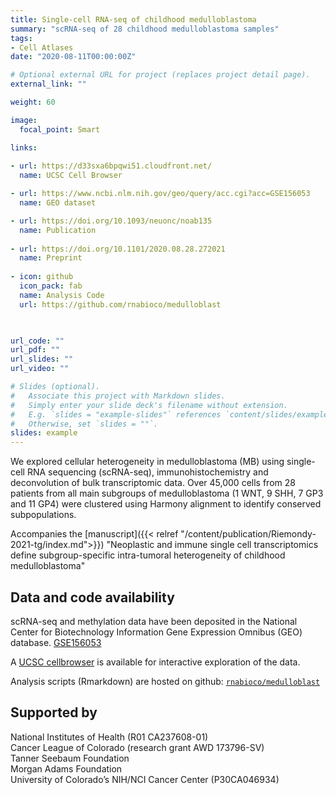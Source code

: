 ```yaml
---
title: Single-cell RNA-seq of childhood medulloblastoma
summary: "scRNA-seq of 28 childhood medulloblastoma samples"
tags: 
- Cell Atlases
date: "2020-08-11T00:00:00Z"

# Optional external URL for project (replaces project detail page).
external_link: ""

weight: 60

image:
  focal_point: Smart

links:
  
- url: https://d33sxa6bpqwi51.cloudfront.net/
  name: UCSC Cell Browser 

- url: https://www.ncbi.nlm.nih.gov/geo/query/acc.cgi?acc=GSE156053
  name: GEO dataset

- url: https://doi.org/10.1093/neuonc/noab135
  name: Publication
  
- url: https://doi.org/10.1101/2020.08.28.272021
  name: Preprint
  
- icon: github
  icon_pack: fab
  name: Analysis Code
  url: https://github.com/rnabioco/medulloblast
  


url_code: ""
url_pdf: ""
url_slides: ""
url_video: ""

# Slides (optional).
#   Associate this project with Markdown slides.
#   Simply enter your slide deck's filename without extension.
#   E.g. `slides = "example-slides"` references `content/slides/example-slides.md`.
#   Otherwise, set `slides = ""`.
slides: example
---
```


We explored cellular heterogeneity in medulloblastoma (MB) using single-cell RNA sequencing (scRNA-seq), immunohistochemistry and deconvolution of bulk transcriptomic data. Over 45,000 cells from 28 patients from all main subgroups of medulloblastoma (1 WNT, 9 SHH, 7 GP3 and 11 GP4) were clustered using Harmony alignment to identify conserved subpopulations.  

Accompanies the [manuscript]({{< relref "/content/publication/Riemondy-2021-tg/index.md">}}) "Neoplastic and immune single cell transcriptomics define subgroup-specific intra-tumoral heterogeneity of childhood medulloblastoma"

## Data and code availability

scRNA-seq and methylation data have been deposited in the National Center for Biotechnology Information Gene Expression Omnibus (GEO) database. [GSE156053](https://www.ncbi.nlm.nih.gov/geo/query/acc.cgi?acc=GSE156053)

A [UCSC cellbrowser](https://d33sxa6bpqwi51.cloudfront.net/) is available for interactive exploration of the data.

Analysis scripts (Rmarkdown) are hosted on github:  [`rnabioco/medulloblast`](https://github.com/rnabioco/medulloblast)

## Supported by

National Institutes of Health (R01 CA237608-01)   
Cancer League of Colorado (research grant AWD 173796-SV)   
Tanner Seebaum Foundation  
Morgan Adams Foundation  
University of Colorado’s NIH/NCI Cancer Center (P30CA046934)  
